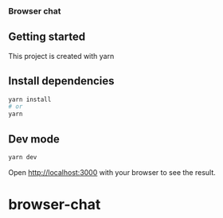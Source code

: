 ### Browser chat

## Getting started

This project is created with yarn

## Install dependencies

```bash
yarn install
# or
yarn
```

## Dev mode

```bash
yarn dev
```

Open [http://localhost:3000](http://localhost:3000) with your browser to see the result.
# browser-chat
